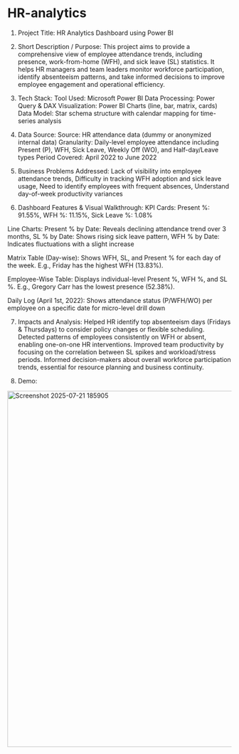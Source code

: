 # HR-analytics
1. Project Title:
HR Analytics Dashboard using Power BI

2. Short Description / Purpose:
This project aims to provide a comprehensive view of employee attendance trends, including presence, work-from-home (WFH), and sick leave (SL) statistics. It helps HR managers and team leaders monitor workforce participation, identify absenteeism patterns, and take informed decisions to improve employee engagement and operational efficiency.

3. Tech Stack:
Tool Used: Microsoft Power BI
Data Processing: Power Query & DAX
Visualization: Power BI Charts (line, bar, matrix, cards)
Data Model: Star schema structure with calendar mapping for time-series analysis

4. Data Source:
Source: HR attendance data (dummy or anonymized internal data)
Granularity: Daily-level employee attendance including Present (P), WFH, Sick Leave, Weekly Off (WO), and Half-day/Leave types
Period Covered: April 2022 to June 2022

5. Business Problems Addressed: Lack of visibility into employee attendance trends, Difficulty in tracking WFH adoption and sick leave usage, Need to identify employees with frequent absences, Understand day-of-week productivity variances

6. Dashboard Features & Visual Walkthrough:
KPI Cards: Present %: 91.55%, WFH %: 11.15%, Sick Leave %: 1.08%

Line Charts: Present % by Date: Reveals declining attendance trend over 3 months, SL % by Date: Shows rising sick leave pattern, WFH % by Date: Indicates fluctuations with a slight increase

Matrix Table (Day-wise): Shows WFH, SL, and Present % for each day of the week. E.g., Friday has the highest WFH (13.83%).

Employee-Wise Table: Displays individual-level Present %, WFH %, and SL %. E.g., Gregory Carr has the lowest presence (52.38%).

Daily Log (April 1st, 2022): Shows attendance status (P/WFH/WO) per employee on a specific date for micro-level drill down

7. Impacts and Analysis: Helped HR identify top absenteeism days (Fridays & Thursdays) to consider policy changes or flexible scheduling. Detected patterns of employees consistently on WFH or absent, enabling one-on-one HR interventions. Improved team productivity by focusing on the correlation between SL spikes and workload/stress periods. Informed decision-makers about overall workforce participation trends, essential for resource planning and business continuity.

8. Demo:
<img width="1445" height="801" alt="Screenshot 2025-07-21 185905" src="https://github.com/user-attachments/assets/2d764724-0b4e-4670-8df4-202ae817c6b9" />
